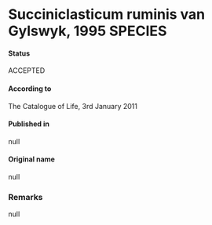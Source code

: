 Succiniclasticum ruminis van Gylswyk, 1995 SPECIES
=======

#### Status
ACCEPTED

#### According to
The Catalogue of Life, 3rd January 2011

#### Published in
null

#### Original name
null

### Remarks
null